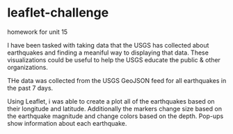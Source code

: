 # leaflet-challenge
homework for unit 15

I have been tasked with taking data that the USGS has collected about earthquakes and finding a meaniful way to displaying that data.  These visualizations could be useful to help the USGS educate the public & other organizations.

THe data was collected from the USGS GeoJSON feed for all earthquakes in the past 7 days.

Using Leaflet, i was able to create a plot all of the earthquakes based on their longitude and latitude.  Additionally the markers change size based on the earthquake magnitude and change colors based on the depth.  Pop-ups show information about each earthquake.
